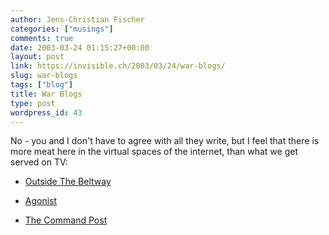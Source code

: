 ```yaml
---
author: Jens-Christian Fischer
categories: ["musings"]
comments: true
date: 2003-03-24 01:15:27+00:00
layout: post
link: https://invisible.ch/2003/03/24/war-blogs/
slug: war-blogs
tags: ["blog"]
title: War Blogs
type: post
wordpress_id: 43
---
```


No - you and I don't have to agree with all they write, but I feel that there is more meat here in the virtual spaces of the internet, than what we get served on TV:





  * [Outside The Beltway](https://outsidethebeltway.blogspot.com/)


  * [Agonist](https://www.agonist.org/)


  * [The Command Post](https://216.134.209.67/~command/)


